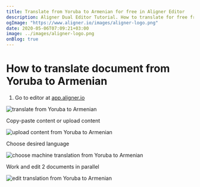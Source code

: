 ```yaml
---
title: Translate from Yoruba to Armenian for free in Aligner Editor
description: Aligner Dual Editor Tutorial. How to translate for free from Yoruba to Armenian. Aligner is multilingual document management platform. 
ogImage: "https://www.aligner.io/images/aligner-logo.png"
date: 2020-05-06T07:09:21+03:00
image: ../images/aligner-logo.png
onBlog: true
---
```


# How to translate document from Yoruba to Armenian

1. Go to editor at [app.aligner.io](https://app.aligner.io "Aligner App web page")

![translate from Yoruba to Armenian](../aligner-blank-editor.png "translate from Yoruba to Armenian")

Copy-paste content or upload content

![upload content from Yoruba to Armenian](../aligner-uploaded-document.png "upload content from Yoruba to Armenian")

Choose desired language

![choose machine translation from Yoruba to Armenian](../aligner-language-dropdown.png "choose machine translation from Yoruba to Armenian")

Work and edit 2 documents in parallel

![edit translation from Yoruba to Armenian](../aligner-double-sitded-editor.png "edit translation from Yoruba to Armenian")

